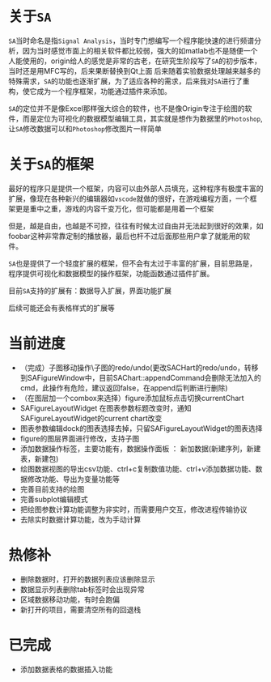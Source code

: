 ﻿# 关于`SA`

`SA`当时命名是指`Signal Analysis`，当时专门想编写一个程序能快速的进行频谱分析，因为当时感觉市面上的相关软件都比较弱，强大的如matlab也不是随便一个人能使用的，origin给人的感觉是非常的古老，在研究生阶段写了`SA`的初步版本，当时还是用MFC写的，后来果断替换到Qt上面
后来随着实验数据处理越来越多的特殊需求，`SA`的功能也逐渐扩展，为了适应各种的需求，后来我对`SA`进行了重构，使它成为一个程序框架，功能通过插件来添加。

`SA`的定位并不是像Excel那样强大综合的软件，也不是像Origin专注于绘图的软件，而是定位为可视化的数据模型编辑工具，其实就是想作为数据里的`Photoshop`,让`SA`修改数据可以和`Photoshop`修改图片一样简单

# 关于`SA`的框架

最好的程序只是提供一个框架，内容可以由外部人员填充，这种程序有极度丰富的扩展，像现在各种新兴的编辑器如`vscode`就做的很好，在游戏编程方面，一个框架更是重中之重，游戏的内容千变万化，但可能都是用着一个框架

但是，越是自由，也越是不可控，往往有时候太过自由并无法起到很好的效果，如foobar这种非常靠定制的播放器，最后也杆不过后面那些用户拿了就能用的软件。

`SA`也是提供了一个轻度扩展的框架，但不会有太过于丰富的扩展，目前思路是，程序提供可视化和数据模型的操作框架，功能函数通过插件扩展。

目前`SA`支持的扩展有：数据导入扩展，界面功能扩展

后续可能还会有表格样式的扩展等

# 当前进度
- （完成）子图移动操作\子图的redo/undo(更改SACHart的redo/undo，转移到SAFigureWindow中，目前SAChart::appendCommand会删除无法加入的cmd，此操作有危险，建议返回false，在append后判断进行删除)
- （在图层加一个combox来选择）figure添加鼠标点击切换currentChart
- SAFigureLayoutWidget 在图表参数标题改变时，通知SAFigureLayoutWidget的current chart改变
- 图表参数编辑dock的图表选择去掉，只留SAFigureLayoutWidget的图表选择
- figure的图层界面进行修改，支持子图
- 添加数据操作标签，主要功能有，数据操作面板 ： 新加数据(新建序列，新建表，新建包)
- 绘图数据视图的导出csv功能、ctrl+c复制数值功能、ctrl+v添加数据功能、数据修改功能、导出为变量功能等
- 完善目前支持的绘图
- 完善subplot编辑模式
- 把绘图参数计算功能调整为非实时，而需要用户交互，修改进程传输协议
- 去除实时数据计算功能，改为手动计算

# 热修补
- 删除数据时，打开的数据列表应该删除显示
- 数据显示列表删除tab标签时会出现异常
- 区域数据移动功能，有时会跑偏
- 新打开的项目，需要清空所有的回退栈

# 已完成
- 添加数据表格的数据插入功能

